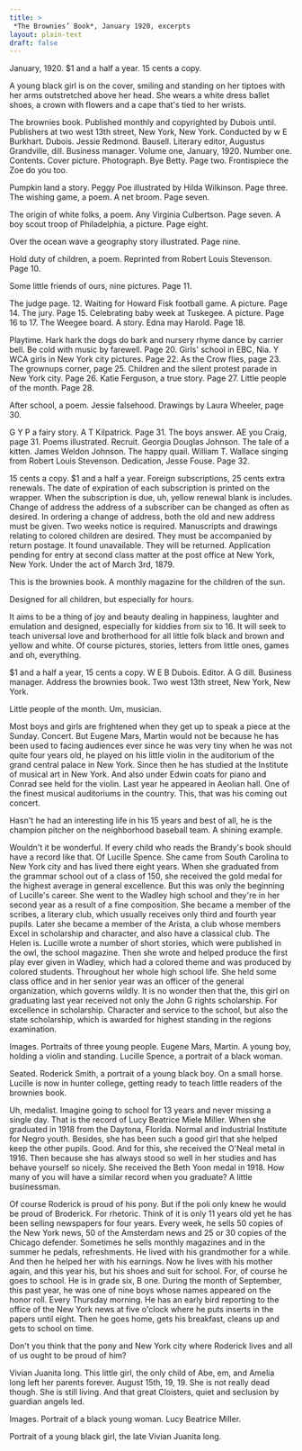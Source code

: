 ```yaml
---
title: >
 *The Brownies’ Book*, January 1920, excerpts
layout: plain-text
draft: false
---
```


January, 1920. $1 and a half a year. 15 cents a copy.

A young black girl is on the cover, smiling and standing on her tiptoes with her arms outstretched above her head. She wears a white dress ballet shoes, a crown with flowers and a cape that's tied to her wrists.

The brownies book. Published monthly and copyrighted by Dubois until. Publishers at two west 13th street, New York, New York. Conducted by w E Burkhart. Dubois. Jessie Redmond. Bausell. Literary editor, Augustus Grandville, dill. Business manager. Volume one, January, 1920. Number one. Contents. Cover picture. Photograph. Bye Betty. Page two. Frontispiece the Zoe do you too. 

Pumpkin land a story. Peggy Poe illustrated by Hilda Wilkinson. Page three. The wishing game, a poem. A net broom. Page seven. 

The origin of white folks, a poem. Any Virginia Culbertson. Page seven. A boy scout troop of Philadelphia, a picture. Page eight. 

Over the ocean wave a geography story illustrated. Page nine. 

Hold duty of children, a poem. Reprinted from Robert Louis Stevenson. Page 10. 

Some little friends of ours, nine pictures. Page 11. 

The judge page. 12. Waiting for Howard Fisk football game. A picture. Page 14. The jury. Page 15. Celebrating baby week at Tuskegee. A picture. Page 16 to 17. The Weegee board. A story. Edna may Harold. Page 18. 

Playtime. Hark hark the dogs do bark and nursery rhyme dance by carrier bell. Be cold with music by farewell. Page 20. Girls' school in EBC, Nia. Y WCA girls in New York city pictures. Page 22. As the Crow flies, page 23. The grownups corner, page 25. Children and the silent protest parade in New York city. Page 26. Katie Ferguson, a true story. Page 27. Little people of the month. Page 28. 

After school, a poem. Jessie falsehood. Drawings by Laura Wheeler, page 30. 

G Y P a fairy story. A T Kilpatrick. Page 31. The boys answer. AE you Craig, page 31. Poems illustrated. Recruit. Georgia Douglas Johnson. The tale of a kitten. James Weldon Johnson. The happy quail. William T. Wallace singing from Robert Louis Stevenson. Dedication, Jesse Fouse. Page 32. 

15 cents a copy. $1 and a half a year. Foreign subscriptions, 25 cents extra renewals. The date of expiration of each subscription is printed on the wrapper. When the subscription is due, uh, yellow renewal blank is includes. Change of address the address of a subscriber can be changed as often as desired. In ordering a change of address, both the old and new address must be given. Two weeks notice is required. Manuscripts and drawings relating to colored children are desired. They must be accompanied by return postage. It found unavailable. They will be returned. Application pending for entry at second class matter at the post office at New York, New York. Under the act of March 3rd, 1879. 

This is the brownies book. A monthly magazine for the children of the sun. 

Designed for all children, but especially for hours. 

It aims to be a thing of joy and beauty dealing in happiness, laughter and emulation and designed, especially for kiddies from six to 16. It will seek to teach universal love and brotherhood for all little folk black and brown and yellow and white. Of course pictures, stories, letters from little ones, games and oh, everything.

$1 and a half a year, 15 cents a copy. W E B Dubois. Editor. A G dill. Business manager. Address the brownies book. Two west 13th street, New York, New York.

Little people of the month. Um, musician.

Most boys and girls are frightened when they get up to speak a piece at the Sunday. Concert. But Eugene Mars, Martin would not be because he has been used to facing audiences ever since he was very tiny when he was not quite four years old, he played on his little violin in the auditorium of the grand central palace in New York. Since then he has studied at the Institute of musical art in New York. And also under Edwin coats for piano and Conrad see held for the violin. Last year he appeared in Aeolian hall. One of the finest musical auditoriums in the country. This, that was his coming out concert. 

Hasn't he had an interesting life in his 15 years and best of all, he is the champion pitcher on the neighborhood baseball team. A shining example. 

Wouldn't it be wonderful. If every child who reads the Brandy's book should have a record like that. Of Lucille Spence. She came from South Carolina to New York city and has lived there eight years. When she graduated from the grammar school out of a class of 150, she received the gold medal for the highest average in general excellence. But this was only the beginning of Lucille's career. She went to the Wadley high school and they're in her second year as a result of a fine composition. She became a member of the scribes, a literary club, which usually receives only third and fourth year pupils. Later she became a member of the Arista, a club whose members Excel in scholarship and character, and also have a classical club. The Helen is. Lucille wrote a number of short stories, which were published in the owl, the school magazine. Then she wrote and helped produce the first play ever given in Wadley, which had a colored theme and was produced by colored students. Throughout her whole high school life. She held some class office and in her senior year was an officer of the general organization, which governs wildly. It is no wonder then that the, this girl on graduating last year received not only the John G rights scholarship. For excellence in scholarship. Character and service to the school, but also the state scholarship, which is awarded for highest standing in the regions examination.

Images. Portraits of three young people. Eugene Mars, Martin. A young boy, holding a violin and standing. Lucille Spence, a portrait of a black woman.

Seated. Roderick Smith, a portrait of a young black boy. On a small horse. Lucille is now in hunter college, getting ready to teach little readers of the brownies book. 

Uh, medalist. Imagine going to school for 13 years and never missing a single day. That is the record of Lucy Beatrice Miele Miller. When she graduated in 1918 from the Daytona, Florida. Normal and industrial Institute for Negro youth. Besides, she has been such a good girl that she helped keep the other pupils. Good. And for this, she received the O'Neal metal in 1916. Then because she has always stood so well in her studies and has behave yourself so nicely. She received the Beth Yoon medal in 1918. How many of you will have a similar record when you graduate? A little businessman. 

Of course Roderick is proud of his pony. But if the poli only knew he would be proud of Broderick. For rhetoric. Think of it is only 11 years old yet he has been selling newspapers for four years. Every week, he sells 50 copies of the New York news, 50 of the Amsterdam news and 25 or 30 copies of the Chicago defender. Sometimes he sells monthly magazines and in the summer he pedals, refreshments. He lived with his grandmother for a while. And then he helped her with his earnings. Now he lives with his mother again, and this year his, but his shoes and suit for school. For, of course he goes to school. He is in grade six, B one. During the month of September, this past year, he was one of nine boys whose names appeared on the honor roll. Every Thursday morning. He has an early bird reporting to the office of the New York news at five o'clock where he puts inserts in the papers until eight. Then he goes home, gets his breakfast, cleans up and gets to school on time. 

Don't you think that the pony and New York city where Roderick lives and all of us ought to be proud of him? 

Vivian Juanita long. This little girl, the only child of Abe, em, and Amelia long left her parents forever. August 15th, 19, 19. She is not really dead though. She is still living. And that great Cloisters, quiet and seclusion by guardian angels led. 

Images. Portrait of a black young woman. Lucy Beatrice Miller. 

Portrait of a young black girl, the late Vivian Juanita long.
